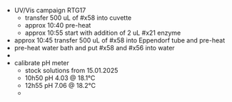 - UV/Vis campaign RTG17
	- transfer 500 uL of #x58 into cuvette
	- approx 10:40 pre-heat
	- approx 10:55 start with addition of 2 uL #x21 enzyme
- approx 10:45 transfer 500 uL of #x58 into Eppendorf tube and pre-heat
- pre-heat water bath and put #x58 and #x56 into water
-
- calibrate pH meter
	- stock solutions from 15.01.2025
	- 10h50 pH 4.03 @ 18.1°C
	- 12h55 pH 7.06 @ 18.2°C
	-